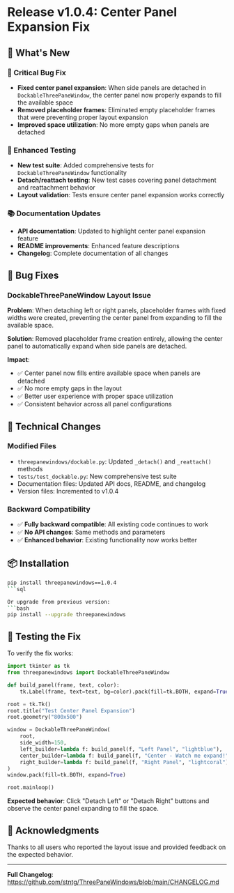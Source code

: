 # Release v1.0.4: Center Panel Expansion Fix

## 🚀 What's New

### 🔧 Critical Bug Fix
- **Fixed center panel expansion**: When side panels are detached in `DockableThreePaneWindow`, the center panel now properly expands to fill the available space
- **Removed placeholder frames**: Eliminated empty placeholder frames that were preventing proper layout expansion
- **Improved space utilization**: No more empty gaps when panels are detached

### 🧪 Enhanced Testing
- **New test suite**: Added comprehensive tests for `DockableThreePaneWindow` functionality
- **Detach/reattach testing**: New test cases covering panel detachment and reattachment behavior
- **Layout validation**: Tests ensure center panel expansion works correctly

### 📚 Documentation Updates
- **API documentation**: Updated to highlight center panel expansion feature
- **README improvements**: Enhanced feature descriptions
- **Changelog**: Complete documentation of all changes

## 🐛 Bug Fixes

### DockableThreePaneWindow Layout Issue
**Problem**: When detaching left or right panels, placeholder frames with fixed widths were created, preventing the center panel from expanding to fill the available space.

**Solution**: Removed placeholder frame creation entirely, allowing the center panel to automatically expand when side panels are detached.

**Impact**:
- ✅ Center panel now fills entire available space when panels are detached
- ✅ No more empty gaps in the layout
- ✅ Better user experience with proper space utilization
- ✅ Consistent behavior across all panel configurations

## 🔄 Technical Changes

### Modified Files
- `threepanewindows/dockable.py`: Updated `_detach()` and `_reattach()` methods
- `tests/test_dockable.py`: New comprehensive test suite
- Documentation files: Updated API docs, README, and changelog
- Version files: Incremented to v1.0.4

### Backward Compatibility
- ✅ **Fully backward compatible**: All existing code continues to work
- ✅ **No API changes**: Same methods and parameters
- ✅ **Enhanced behavior**: Existing functionality now works better

## 📦 Installation

```bash
pip install threepanewindows==1.0.4
```sql

Or upgrade from previous version:
```bash
pip install --upgrade threepanewindows
```

## 🧪 Testing the Fix

To verify the fix works:

```python
import tkinter as tk
from threepanewindows import DockableThreePaneWindow

def build_panel(frame, text, color):
    tk.Label(frame, text=text, bg=color).pack(fill=tk.BOTH, expand=True)

root = tk.Tk()
root.title("Test Center Panel Expansion")
root.geometry("800x500")

window = DockableThreePaneWindow(
    root,
    side_width=150,
    left_builder=lambda f: build_panel(f, "Left Panel", "lightblue"),
    center_builder=lambda f: build_panel(f, "Center - Watch me expand!", "lightgreen"),
    right_builder=lambda f: build_panel(f, "Right Panel", "lightcoral"),
)
window.pack(fill=tk.BOTH, expand=True)

root.mainloop()
```

**Expected behavior**: Click "Detach Left" or "Detach Right" buttons and observe the center panel expanding to fill the space.

## 🙏 Acknowledgments

Thanks to all users who reported the layout issue and provided feedback on the expected behavior.

---

**Full Changelog**: https://github.com/stntg/ThreePaneWindows/blob/main/CHANGELOG.md
